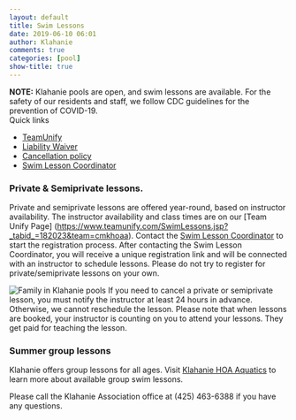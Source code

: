 ```yaml
---
layout: default
title: Swim Lessons
date: 2019-06-10 06:01
author: Klahanie
comments: true
categories: [pool]
show-title: true
---
```


<div class="alert alert-warning">
<strong>NOTE:</strong> Klahanie pools are open, and swim lessons are available. For the safety of our residents and staff, we follow CDC guidelines for the prevention of COVID-19.   
</div>

<div class="card float-right ml-4 mb-4">
  <div class="card-header">
    Quick links
  </div>
  <ul class="list-group list-group-flush">
    <li class="list-group-item"><a href="https://www.teamunify.com/cmkhoaa">TeamUnify</a></li>
    <li class="list-group-item"><a href="{{site.url}}/files/liability-waiver.pdf">Liability Waiver</a></li>
    <li class="list-group-item"><a href="{{site.url}}/files/cancellation-policy.pdf">Cancellation policy</a></li>
    <li class="list-group-item"><a href="mailto:swimlessons@klahanie.com">Swim Lesson Coordinator</a></li>
  </ul>
</div>


### Private &amp; Semiprivate lessons. 

Private and semiprivate lessons are offered year-round, based on instructor availability. The instructor availability and class times are on our [Team Unify Page] (https://www.teamunify.com/SwimLessons.jsp?_tabid_=182023&team=cmkhoaa).
Contact the [Swim Lesson Coordinator](mailto:swimlessons@klahanie.com) to start the registration process. After contacting the Swim Lesson Coordinator, you will receive a unique registration link and will be connected with an instructor to schedule lessons. Please do not try to register for private/semiprivate lessons on your own.

<img src="{{site.url}}/images/swim-1.jpg" class="float-right" style="max-width:200px;" alt="Family in Klahanie pools" >
If you need to cancel a private or semiprivate lesson, you must notify the instructor at least 24 hours in advance. Otherwise, we cannot reschedule the lesson. Please note that when lessons are booked, your instructor is counting on you to attend your lessons. They get paid for teaching the lesson. 

### Summer group lessons

Klahanie offers group lessons for all ages. Visit [Klahanie HOA Aquatics](https://www.teamunify.com/SubTabGeneric.jsp?team=cmkhoaa&_stabid_=167646) to learn more about available group swim lessons.

Please call the Klahanie Association office at (425) 463-6388 if you have any questions.
